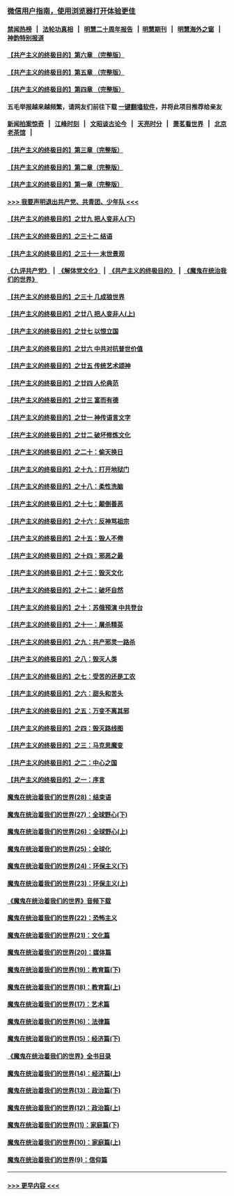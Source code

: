 ### [微信用户指南，使用浏览器打开体验更佳](https://github.com/gfw-breaker/banned-news1/blob/master/indexes/wechat-guide.md?t=0)
#### [禁闻热榜](热点新闻.md?t=0)  &nbsp;&nbsp;|&nbsp;&nbsp; [法轮功真相](https://github.com/gfw-breaker/truth/blob/master/README.md?t=0) &nbsp;&nbsp;|&nbsp;&nbsp; [明慧二十周年报告](https://github.com/gfw-breaker/mh-reports/blob/master/README.md?t=0) &nbsp;&nbsp;|&nbsp;&nbsp;[明慧期刊](https://github.com/gfw-breaker/mh-qikan) &nbsp;&nbsp;|&nbsp;&nbsp; [明慧海外之窗](https://github.com/gfw-breaker/mh-news/blob/master/README.md?t=0) &nbsp;&nbsp;|&nbsp;&nbsp; [神韵特别报道](https://github.com/gfw-breaker/mh-news/blob/master/shenyun.md?t=0)
#### [【共产主义的终极目的】第六章 （完整版）](../pages/nsc422/n11428913.md?t=02071411) 
#### [【共产主义的终极目的】第五章 （完整版）](../pages/nsc422/n11428912.md?t=02071411) 
#### [【共产主义的终极目的】第四章 （完整版）](../pages/nsc422/n11428907.md?t=02071411) 
#### 五毛举报越来越频繁，请网友们前往下载 [一键翻墙软件](https://github.com/gfw-breaker/ssr-accounts)，并将此项目推荐给亲友
#### [新闻拍案惊奇](https://github.com/gfw-breaker/banned-news1/blob/master/pages/link4.md) &nbsp;&nbsp;|&nbsp;&nbsp; [江峰时刻](https://github.com/gfw-breaker/banned-news1/blob/master/pages/link4.md) &nbsp;&nbsp;|&nbsp;&nbsp; [文昭谈古论今](https://github.com/gfw-breaker/banned-news1/blob/master/pages/link4.md) &nbsp;&nbsp;|&nbsp;&nbsp; [天亮时分](https://github.com/gfw-breaker/banned-news1/blob/master/pages/link4.md) &nbsp;&nbsp;|&nbsp;&nbsp; [萧茗看世界](https://github.com/gfw-breaker/banned-news1/blob/master/pages/link4.md) &nbsp;&nbsp;|&nbsp;&nbsp; [北京老茶馆](https://github.com/gfw-breaker/banned-news1/blob/master/pages/link4.md) &nbsp;&nbsp;|&nbsp;&nbsp; 
#### [【共产主义的终极目的】第三章（完整版）](../pages/nsc422/n11428848.md?t=02071411) 
#### [【共产主义的终极目的】第二章（完整版）](../pages/nsc422/n11428831.md?t=02071411) 
#### [【共产主义的终极目的】第一章（完整版）](../pages/nsc422/n11417651.md?t=02071411) 
#### [>>> 我要声明退出共产党、共青团、少年队 <<<](https://github.com/begood0513/goodnews/blob/master/quit/letter.md) 
#### [【共产主义的终极目的】之廿九 把人变非人(下)](../pages/nsc422/n11344140.md?t=02071411) 
#### [【共产主义的终极目的】之三十二 结语](../pages/nsc422/n11360535.md?t=02071411) 
#### [【共产主义的终极目的】之三十一 末世景观](../pages/nsc422/n11351129.md?t=02071411) 
#### [《九评共产党》](https://github.com/begood0513/9ping.md/blob/master/README.md) &nbsp;|&nbsp; [《解体党文化》](../../../../jtdwh.md/blob/master/README.md)  &nbsp;|&nbsp; [《共产主义的终极目的》](../../../../gczydzjmd.md/blob/master/README.md) &nbsp;|&nbsp; [《魔鬼在统治我们的世界》](../../../../mgztzwmdsj.md/blob/master/README.md) 
#### [【共产主义的终极目的】之三十 几成狼世界](../pages/nsc422/n11348280.md?t=02071411) 
#### [【共产主义的终极目的】之廿八 把人变非人(上)](../pages/nsc422/n11340492.md?t=02071411) 
#### [【共产主义的终极目的】之廿七 以恨立国](../pages/nsc422/n11336944.md?t=02071411) 
#### [【共产主义的终极目的】之廿六 中共对抗普世价值](../pages/nsc422/n11324785.md?t=02071411) 
#### [【共产主义的终极目的】之廿五 传统艺术颂神](../pages/nsc422/n11296396.md?t=02071411) 
#### [【共产主义的终极目的】之廿四 人伦典范](../pages/nsc422/n11296397.md?t=02071411) 
#### [【共产主义的终极目的】之廿三 富而有德](../pages/nsc422/n11283598.md?t=02071411) 
#### [【共产主义的终极目的】之廿一 神传语言文字](../pages/nsc422/n11263265.md?t=02071411) 
#### [【共产主义的终极目的】之廿二 破坏修炼文化](../pages/nsc422/n11245728.md?t=02071411) 
#### [【共产主义的终极目的】之二十：偷天换日](../pages/nsc422/n11238846.md?t=02071411) 
#### [【共产主义的终极目的】之十九：打开地狱门](../pages/nsc422/n11206376.md?t=02071411) 
#### [【共产主义的终极目的】之十八：柔性洗脑](../pages/nsc422/n11199994.md?t=02071411) 
#### [【共产主义的终极目的】之十七：颠倒善恶](../pages/nsc422/n11179782.md?t=02071411) 
#### [【共产主义的终极目的】之十六：反神骂祖宗](../pages/nsc422/n11166798.md?t=02071411) 
#### [【共产主义的终极目的】之十五：毁人不倦](../pages/nsc422/n11166792.md?t=02071411) 
#### [【共产主义的终极目的】之十四：邪恶之最](../pages/nsc422/n11150249.md?t=02071411) 
#### [【共产主义的终极目的】之十三：毁灭文化](../pages/nsc422/n11135227.md?t=02071411) 
#### [【共产主义的终极目的】之十二：破坏自然](../pages/nsc422/n11135214.md?t=02071411) 
#### [【共产主义的终极目的】之十：苏俄预演 中共登台](../pages/nsc422/n11118424.md?t=02071411) 
#### [【共产主义的终极目的】之十一：屠杀精英](../pages/nsc422/n11118442.md?t=02071411) 
#### [【共产主义的终极目的】之九：共产邪灵一路杀](../pages/nsc422/n11114139.md?t=02071411) 
#### [【共产主义的终极目的】之八：毁灭人类](../pages/nsc422/n11108503.md?t=02071411) 
#### [【共产主义的终极目的】之七：受苦的还是工农](../pages/nsc422/n11101809.md?t=02071411) 
#### [【共产主义的终极目的】之六：甜头和苦头](../pages/nsc422/n11096971.md?t=02071411) 
#### [【共产主义的终极目的】之五：万变不离其邪](../pages/nsc422/n11091285.md?t=02071411) 
#### [【共产主义的终极目的】之四：毁灭路线图](../pages/nsc422/n11086284.md?t=02071411) 
#### [【共产主义的终极目的】之三：马克思魔变](../pages/nsc422/n11061941.md?t=02071411) 
#### [【共产主义的终极目的】之二：中心之国](../pages/nsc422/n11047728.md?t=02071411) 
#### [【共产主义的终极目的】之一：序言](../pages/nsc422/n11086077.md?t=02071411) 
#### [魔鬼在统治着我们的世界(28)：结束语](../pages/nsc422/n10936246.md?t=02071411) 
#### [魔鬼在统治着我们的世界(27)：全球野心(下)](../pages/nsc422/n10928319.md?t=02071411) 
#### [魔鬼在统治着我们的世界(26)：全球野心(上)](../pages/nsc422/n10900318.md?t=02071411) 
#### [魔鬼在统治着我们的世界(25)：全球化](../pages/nsc422/n10788205.md?t=02071411) 
#### [魔鬼在统治着我们的世界(24)：环保主义(下)](../pages/nsc422/n10695307.md?t=02071411) 
#### [魔鬼在统治着我们的世界(23)：环保主义(上)](../pages/nsc422/n10688613.md?t=02071411) 
#### [《魔鬼在统治着我们的世界》音频下载](../pages/nsc422/n10635553.md?t=02071411) 
#### [魔鬼在统治着我们的世界(22)：恐怖主义](../pages/nsc422/n10614727.md?t=02071411) 
#### [魔鬼在统治着我们的世界(21)：文化篇](../pages/nsc422/n10597706.md?t=02071411) 
#### [魔鬼在统治着我们的世界(20)：媒体篇](../pages/nsc422/n10586579.md?t=02071411) 
#### [魔鬼在统治着我们的世界(19)：教育篇(下)](../pages/nsc422/n10564808.md?t=02071411) 
#### [魔鬼在统治着我们的世界(18)：教育篇(上)](../pages/nsc422/n10526970.md?t=02071411) 
#### [魔鬼在统治着我们的世界(17)：艺术篇](../pages/nsc422/n10499093.md?t=02071411) 
#### [魔鬼在统治着我们的世界(16)：法律篇](../pages/nsc422/n10485969.md?t=02071411) 
#### [魔鬼在统治着我们的世界(15)：经济篇(下)](../pages/nsc422/n10469975.md?t=02071411) 
#### [《魔鬼在统治着我们的世界》全书目录](../pages/nsc422/n10464261.md?t=02071411) 
#### [魔鬼在统治着我们的世界(14)：经济篇(上)](../pages/nsc422/n10457370.md?t=02071411) 
#### [魔鬼在统治着我们的世界(13)：政治篇(下)](../pages/nsc422/n10448270.md?t=02071411) 
#### [魔鬼在统治着我们的世界(12)：政治篇(上)](../pages/nsc422/n10444576.md?t=02071411) 
#### [魔鬼在统治着我们的世界(11)：家庭篇(下)](../pages/nsc422/n10440961.md?t=02071411) 
#### [魔鬼在统治着我们的世界(10)：家庭篇(上)](../pages/nsc422/n10435448.md?t=02071411) 
#### [魔鬼在统治着我们的世界(9)：信仰篇](../pages/nsc422/n10432159.md?t=02071411) 

----
#### [ >>> 更早内容 <<< ](../indexes/nsc422-earlier.md)
